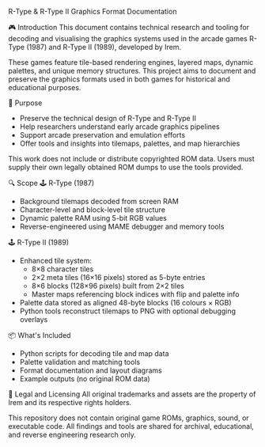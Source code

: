 R-Type & R-Type II Graphics Format Documentation

🎮 Introduction
This document contains technical research and tooling for decoding and visualising the graphics systems used in the arcade games R-Type (1987) and R-Type II (1989), developed by Irem.

These games feature tile-based rendering engines, layered maps, dynamic palettes, and unique memory structures. This project aims to document and preserve the graphics formats used in both games for historical and educational purposes.

🎯 Purpose
- Preserve the technical design of R-Type and R-Type II
- Help researchers understand early arcade graphics pipelines
- Support arcade preservation and emulation efforts
- Offer tools and insights into tilemaps, palettes, and map hierarchies

This work does not include or distribute copyrighted ROM data. Users must supply their own legally obtained ROM dumps to use the tools provided.

🔍 Scope
🕹️ R-Type (1987)
- Background tilemaps decoded from screen RAM
- Character-level and block-level tile structure
- Dynamic palette RAM using 5-bit RGB values
- Reverse-engineered using MAME debugger and memory tools
  
🕹️ R-Type II (1989)
- Enhanced tile system:
  - 8×8 character tiles
  - 2×2 meta tiles (16×16 pixels) stored as 5-byte entries
  - 8×6 blocks (128×96 pixels) built from 2×2 tiles
  - Master maps referencing block indices with flip and palette info
- Palette data stored as aligned 48-byte blocks (16 colours × RGB)
- Python tools reconstruct tilemaps to PNG with optional debugging overlays
  
📦 What's Included
- Python scripts for decoding tile and map data
- Palette validation and matching tools
- Format documentation and layout diagrams
- Example outputs (no original ROM data)

📛 Legal and Licensing
All original trademarks and assets are the property of Irem and its respective rights holders.

This repository does not contain original game ROMs, graphics, sound, or executable code. All findings and tools are shared for archival, educational, and reverse engineering research only.
